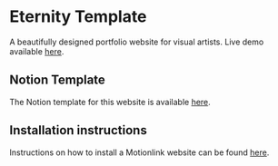# Eternity Template

A beautifully designed portfolio website for visual artists. Live demo available [here](https://eternity-template.netlify.app).

## Notion Template

The Notion template for this website is available [here](https://oreal-motionlink.notion.site/Eternity-Visual-Arts-Portfolio-https-github-com-oreal-solutions-eternity-template-b93f716ccb184d91ada77675c247a8d0). 

## Installation instructions

Instructions on how to install a Motionlink website can be found [here](https://motionlink.co/docs/Installing%20websites).
